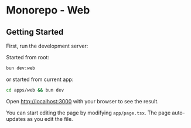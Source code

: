 # Monorepo - Web

## Getting Started

First, run the development server:

Started from root:

```bash
bun dev:web
```

or started from current app:

```bash
cd apps/web && bun dev
```

Open [http://localhost:3000](http://localhost:3000) with your browser to see the result.

You can start editing the page by modifying `app/page.tsx`. The page auto-updates as you edit the file.

